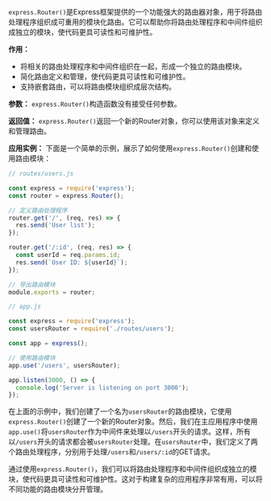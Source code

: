 `express.Router()`是Express框架提供的一个功能强大的路由器对象，用于将路由处理程序组织成可重用的模块化路由。它可以帮助你将路由处理程序和中间件组织成独立的模块，使代码更具可读性和可维护性。

**作用：**

- 将相关的路由处理程序和中间件组织在一起，形成一个独立的路由模块。
- 简化路由定义和管理，使代码更具可读性和可维护性。
- 支持嵌套路由，可以将路由模块组织成层次结构。

**参数：**
`express.Router()`构造函数没有接受任何参数。

**返回值：**
`express.Router()`返回一个新的Router对象，你可以使用该对象来定义和管理路由。

**应用实例：**
下面是一个简单的示例，展示了如何使用`express.Router()`创建和使用路由模块：

```javascript
// routes/users.js

const express = require('express');
const router = express.Router();

// 定义路由处理程序
router.get('/', (req, res) => {
  res.send('User list');
});

router.get('/:id', (req, res) => {
  const userId = req.params.id;
  res.send(`User ID: ${userId}`);
});

// 导出路由模块
module.exports = router;
```

```javascript
// app.js

const express = require('express');
const usersRouter = require('./routes/users');

const app = express();

// 使用路由模块
app.use('/users', usersRouter);

app.listen(3000, () => {
  console.log('Server is listening on port 3000');
});
```

在上面的示例中，我们创建了一个名为`usersRouter`的路由模块，它使用`express.Router()`创建了一个新的Router对象。然后，我们在主应用程序中使用`app.use()`将`usersRouter`作为中间件来处理以`/users`开头的请求。这样，所有以`/users`开头的请求都会被`usersRouter`处理。在`usersRouter`中，我们定义了两个路由处理程序，分别用于处理`/users`和`/users/:id`的GET请求。

通过使用`express.Router()`，我们可以将路由处理程序和中间件组织成独立的模块，使代码更具可读性和可维护性。这对于构建复杂的应用程序非常有用，可以将不同功能的路由模块分开管理。
